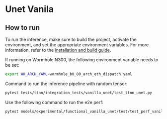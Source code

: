 # Unet Vanila

## How to run

To run the inference, make sure to build the project, activate the environment, and set the appropriate environment variables.
For more information, refer to the [installation and build guide](https://docs.tenstorrent.com/tt-metalium/latest/get_started/get_started.html#install-and-build).

If running on Wormhole N300, the following environment variable needs to be set:

```sh
export WH_ARCH_YAML=wormhole_b0_80_arch_eth_dispatch.yaml
```

Command to run the inference pipeline with random tensor:

```sh
pytest tests/ttnn/integration_tests/vanilla_unet/test_ttnn_unet.py
```

Use the following command to run the e2e perf:
```sh
pytest models/experimental/functional_vanilla_unet/test/test_perf_vanilla_unet.py::test_vanilla_unet
```
